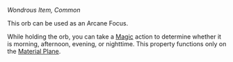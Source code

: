 _Wondrous Item, Common_

This orb can be used as an Arcane Focus.

While holding the orb, you can take a [Magic](https://www.dndbeyond.com/sources/dnd/free-rules/rules-glossary#MagicAction) action to determine whether it is morning, afternoon, evening, or nighttime. This property functions only on the [Material Plane](https://www.dndbeyond.com/sources/dnd/dmg-2024/cosmology#MaterialPlane).